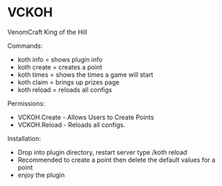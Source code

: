 VCKOH
=====

VenomCraft King of the Hill

Commands:
* koth info = shows plugin info
* koth create = creates a point 
* koth times = shows the times a game will start
* koth claim = brings up prizes page
* koth reload = reloads all configs

Permissions:
* VCKOH.Create - Allows Users to Create Points
* VCKOH.Reload - Reloads all configs.

Installation:
* Drop into plugin directory, restart server type /koth reload
* Recommended to create a point then delete the default values for a point
* enjoy the plugin
